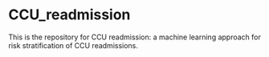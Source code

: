 # CCU_readmission

This is the repository for CCU readmission: a machine learning approach for risk stratification of CCU readmissions.

